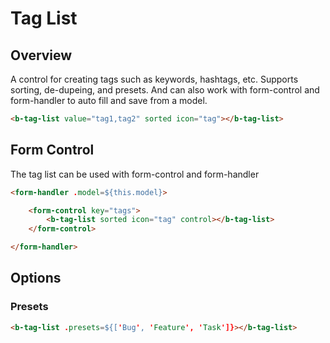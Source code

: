 # Tag List

## Overview

A control for creating tags such as keywords, hashtags, etc. Supports sorting, de-dupeing, and presets. And can also work with form-control and form-handler to auto fill and save from a model.

```html
<b-tag-list value="tag1,tag2" sorted icon="tag"></b-tag-list>
```

## Form Control
The tag list can be used with form-control and form-handler

```html
<form-handler .model=${this.model}>

    <form-control key="tags">
        <b-tag-list sorted icon="tag" control></b-tag-list>
    </form-control>

</form-handler>
```

## Options

### Presets
```html
<b-tag-list .presets=${['Bug', 'Feature', 'Task']}></b-tag-list>
```